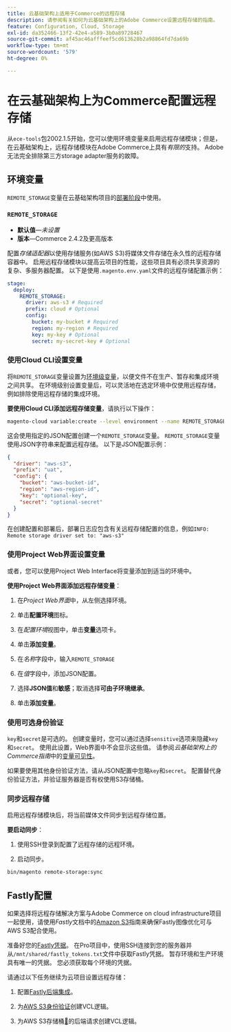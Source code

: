 ```yaml
---
title: 云基础架构上适用于Commerce的远程存储
description: 请参阅有关如何为云基础架构上的Adobe Commerce设置远程存储的指南。
feature: Configuration, Cloud, Storage
exl-id: da352466-13f2-42e4-a589-3b0a89728467
source-git-commit: af45ac46afffeef5cd613628b2a98864fd7da69b
workflow-type: tm+mt
source-wordcount: '579'
ht-degree: 0%

---
```


# 在云基础架构上为Commerce配置远程存储

从`ece-tools`包2002.1.5开始，您可以使用环境变量来启用远程存储模块；但是，在云基础架构上，远程存储模块在Adobe Commerce上具有&#x200B;_有限的_&#x200B;支持。 Adobe无法完全排除第三方storage adapter服务的故障。

## 环境变量

`REMOTE_STORAGE`变量在云基础架构项目的[部署阶段](https://experienceleague.adobe.com/docs/commerce-cloud-service/user-guide/develop/deploy/process.html?lang=zh-Hans)中使用。

### `REMOTE_STORAGE`

- **默认值**—_未设置_
- **版本**—Commerce 2.4.2及更高版本

配置&#x200B;_存储适配器_&#x200B;以使用存储服务(如AWS S3)将媒体文件存储在永久性的远程存储容器中。 启用远程存储模块以提高云项目的性能，这些项目具有必须共享资源的复杂、多服务器配置。 以下是使用`.magento.env.yaml`文件的远程存储配置示例：

```yaml
stage:
  deploy:
    REMOTE_STORAGE:
      driver: aws-s3 # Required
      prefix: cloud # Optional
      config:
        bucket: my-bucket # Required
        region: my-region # Required
        key: my-key # Optional
        secret: my-secret-key # Optional
```

### 使用Cloud CLI设置变量

将`REMOTE_STORAGE`变量设置为[环境级变量](https://experienceleague.adobe.com/docs/commerce-cloud-service/user-guide/configure/env/variable-levels.html?lang=zh-Hans)，以便文件不在生产、暂存和集成环境之间共享。 在环境级别设置变量后，可以灵活地在选定环境中仅使用远程存储，例如排除使用远程存储的集成环境。

**要使用Cloud CLI添加远程存储变量**，请执行以下操作：

```bash
magento-cloud variable:create --level environment --name REMOTE_STORAGE --json true --inheritable false --value '{"driver":"aws-s3","prefix":"uat","config":{"bucket":"aws-bucket-id","region":"eu-west-1","key":"optional-key","secret":"optional-secret"}}'
```

这会使用指定的JSON配置创建一个`REMOTE_STORAGE`变量。 `REMOTE_STORAGE`变量使用JSON字符串来配置远程存储。 以下是JSON配置示例：

```json
{
  "driver": "aws-s3",
  "prefix": "uat",
  "config": {
    "bucket": "aws-bucket-id",
    "region": "aws-region-id",
    "key": "optional-key",
    "secret": "optional-secret"
  }
}
```

在创建配置和部署后，部署日志应包含有关远程存储配置的信息，例如`INFO: Remote storage driver set to: "aws-s3"`

### 使用Project Web界面设置变量

或者，您可以使用Project Web Interface将变量添加到适当的环境中。

**使用Project Web界面添加远程存储变量**：

1. 在&#x200B;_Project Web界面_&#x200B;中，从左侧选择环境。

1. 单击&#x200B;**配置环境**&#x200B;图标。

1. 在&#x200B;_配置环境_&#x200B;视图中，单击&#x200B;**变量**&#x200B;选项卡。

1. 单击&#x200B;**添加变量**。

1. 在&#x200B;_名称_&#x200B;字段中，输入`REMOTE_STORAGE`

1. 在&#x200B;_值_&#x200B;字段中，添加JSON配置。

1. 选择&#x200B;**JSON值**&#x200B;和&#x200B;**敏感**；取消选择&#x200B;**可由子环境继承**。

1. 单击&#x200B;**添加变量**。

### 使用可选身份验证

`key`和`secret`是可选的。 创建变量时，您可以通过选择`sensitive`选项来隐藏`key`和`secret`。 使用此设置，Web界面中不会显示这些值。 请参阅&#x200B;_云基础架构上的Commerce指南_&#x200B;中的[变量可见性](https://experienceleague.adobe.com/docs/commerce-cloud-service/user-guide/configure/env/variable-levels.html?lang=zh-Hans#visibility)。

如果要使用其他身份验证方法，请从JSON配置中忽略`key`和`secret`。 配置替代身份验证方法，并验证服务器是否有权使用S3存储桶。

### 同步远程存储

启用远程存储模块后，将当前媒体文件同步到远程存储位置。

**要启动同步**：

1. 使用SSH登录到配置了远程存储的远程环境。

1. 启动同步。

```bash
bin/magento remote-storage:sync 
```

## Fastly配置

如果选择将远程存储解决方案与Adobe Commerce on cloud infrastructure项目一起使用，请使用&#x200B;_Fastly_&#x200B;文档中的[Amazon S3](https://docs.fastly.com/en/guides/amazon-s3)指南来确保Fastly图像优化可与AWS S3配合使用。

准备好您的[Fastly凭据](https://experienceleague.adobe.com/docs/commerce-cloud-service/user-guide/cdn/setup-fastly/fastly-configuration.html?lang=zh-Hans#get-fastly-credentials)。 在Pro项目中，使用SSH连接到您的服务器并从`/mnt/shared/fastly_tokens.txt`文件中获取Fastly凭据。 暂存环境和生产环境具有唯一的凭据。 您必须获取每个环境的凭据。

请通过以下任务继续为云项目设置远程存储：

1. 配置[Fastly后端集成](https://github.com/fastly/fastly-magento2/blob/master/Documentation/Guides/Edge-Modules/EDGE-MODULE-OTHER-CMS-INTEGRATION.md)。

1. 为[AWS S3身份验证](https://docs.fastly.com/en/guides/amazon-s3#using-an-amazon-s3-private-bucket)创建VCL逻辑。

1. 为AWS S3存储桶[&#128279;](https://developer.fastly.com/reference/vcl/variables/backend-connection/req-backend/)的后端请求创建VCL逻辑。
